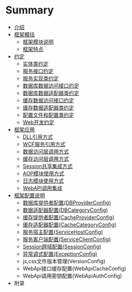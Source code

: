 # Summary

* [介绍](README.md)
* [框架概括](introduce/kuang_jia_gai_kuo.md)
   * [框架模块说明](introduce/kuang_jia_mo_kuai_shuo_ming.md)
   * [框架特点](introduce/kuang_jia_te_dian.md)
* [约定](devrule/yue_ding.md)
   * [实体类约定](devrule/shi_ti_lei_yue_ding.md)
   * [服务接口约定](devrule/fu_wu_jie_kou_yue_ding.md)
   * [服务实现类约定](devrule/fu_wu_shi_xian_lei_yue_ding.md)
   * [数据库数据访问接口约定](devrule/shu_ju_ku_shu_ju_fang_wen_jie_kou_yue_ding.md)
   * [数据库数据适配器类约定](devrule/shu_ju_ku_shu_ju_shi_pei_qi_lei_yue_ding.md)
   * [缓存数据访问接口约定](devrule/huan_cun_shu_ju_fang_wen_jie_kou_yue_ding.md)
   * [缓存数据适配器类约定](devrule/huan_cun_shu_ju_shi_pei_qi_lei_yue_ding.md)
   * [配置文件和配置类约定](devrule/pei_zhi_wen_jian_he_pei_zhi_lei_yue_ding.md)
   * [Web开发约定](devrule/webkai_fa_yue_ding.md)
* [框架应用](yingyong/ying_yong_fang_shi.md)
   * [DLL引用方式](yingyong/dllyin_yong_fang_shi.md)
   * [WCF服务引用方式](yingyong/wcffu_wu_yin_yong_fang_shi.md)
   * [数据访问层调用方式](yingyong/shu_ju_fang_wen_ceng_diao_yong_fang_shi.md)
   * [缓存访问层调用方式](yingyong/huan_cun_fang_wen_ceng_diao_yong_fang_shi.md)
   * [Session共享集成方式](yingyong/sessiongong_xiang_ji_cheng_fang_shi.md)
   * [AOP模块使用方式](yingyong/aopmo_kuai_shi_yong_fang_shi.md)
   * [日志模块使用方式](yingyong/ri_zhi_mo_kuai_shi_yong_fang_shi.md)
   * [WebAPI调用集成](yingyong/webapidiao_yong_ji_cheng.md)
* [框架配置说明](configintro/kuang_jia_pei_zhi_yang_li.md)
   * [数据库提供者配置(DBProviderConfig)](configintro/dbproviderconfigpei_zhi.md)
   * [数据适配器配置(DBCategoryConfig)](configintro/dbcategoryconfigpei_zhi.md)
   * [缓存提供者配置(CacheProviderConfig)](configintro/cacheproviderconfigpei_zhi.md)
   * [缓存适配器配置(CacheCategoryConfig)](configintro/dbcategoryconfig.md)
   * [服务宿主配置(ServiceHostConfig)](configintro/fu_wu_su_zhu_pei_7f6e28_servicehostconfig.md)
   * [服务客户端配置(ServiceClientConfig)](configintro/fu_wu_ke_hu_duan_pei_7f6e28_serviceclientconfig.md)
   * [Session跨域配置(SessionConfig)](configintro/sessionkua_yu_pei7f6e28_sessionconfig.md)
   * [异常调式配置(ExceptionConfig)](configintro/yi_chang_diao_shi_pei7f6e28_exceptionconfig.md)
   * js,css文件版本管理(VersionConfig)
   * WebApi接口缓存配置(WebApiCacheConfig)
   * WebApi调用密钥配置(WebApiAuthConfig)
* 附录

